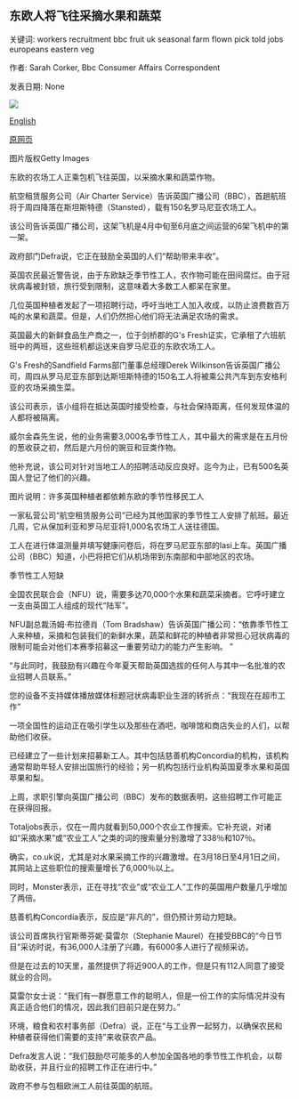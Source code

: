 ## 东欧人将飞往采摘水果和蔬菜

关键词: workers recruitment bbc fruit uk seasonal farm flown pick told jobs europeans eastern veg

作者: Sarah Corker, Bbc Consumer Affairs Correspondent

发表日期: None

![](https://ichef.bbci.co.uk/news/1024/branded_news/2D4E/production/_111789511_gettyimages-183641126.jpg)

[English](Eastern%20Europeans%20to%20be%20flown%20in%20to%20pick%20fruit%20and%20veg.md)

[原网页](https://www.bbc.com/news/business-52293061)

图片版权Getty Images

东欧的农场工人正乘包机飞往英国，以采摘水果和蔬菜作物。

航空租赁服务公司（Air Charter Service）告诉英国广播公司（BBC），首趟航班将于周四降落在斯坦斯特德（Stansted），载有150名罗马尼亚农场工人。

该公司告诉英国广播公司，这架飞机是4月中旬至6月底之间运营的6架飞机中的第一架。

政府部门Defra说，它正在鼓励全英国的人们“帮助带来丰收”。

英国农民最近警告说，由于东欧缺乏季节性工人，农作物可能在田间腐烂。由于冠状病毒被封锁，旅行受到限制，这意味着大多数工人都呆在家里。

几位英国种植者发起了一项招聘行动，呼吁当地工人加入收成，以防止浪费数百万吨的水果和蔬菜。但是，人们仍然担心他们将无法满足农场的需求。

英国最大的新鲜食品生产商之一，位于剑桥郡的G's Fresh证实，它承租了六班航班中的两班，这些班机都运送来自罗马尼亚的东欧农场工人。

G's Fresh的Sandfield Farms部门董事总经理Derek Wilkinson告诉英国广播公司，周四从罗马尼亚东部到达斯坦斯特德的150名工人将被乘公共汽车到东安格利亚的农场采摘生菜。

该公司表示，该小组将在抵达英国时接受检查，与社会保持距离，任何发现体温的人都将被隔离。

威尔金森先生说，他的业务需要3,000名季节性工人，其中最大的需求是在五月份的葱收获之初，然后是六月份的豌豆和豆类作物。

他补充说，该公司对针对当地工人的招聘活动反应良好。迄今为止，已有500名英国人登记了他们的兴趣。

图片说明：许多英国种植者都依赖东欧的季节性移民工人

一家私营公司“航空租赁服务公司”已经为其他国家的季节性工人安排了航班。最近几周，它从保加利亚和罗马尼亚将1,000名农场工人送往德国。

工人在进行体温测量并填写健康问卷后，将在罗马尼亚东部的Iasi上车。英国广播公司（BBC）知道，小巴将把它们从机场带到东南部和中部地区的农场。

季节性工人短缺

全国农民联合会（NFU）说，需要多达70,000个水果和蔬菜采摘者。它呼吁建立一支由英国工人组成的现代“陆军”。

NFU副总裁汤姆·布拉德肖（Tom Bradshaw）告诉英国广播公司：“依靠季节性工人来种植，采摘和包装我们的新鲜水果，蔬菜和鲜花的种植者非常担心冠状病毒的限制可能会对他们本赛季招募这一重要劳动力的能力产生影响。 ”

“与此同时，我鼓励有兴趣在今年夏天帮助英国选拔的任何人与其中一名批准的农业招聘人员联系。”

您的设备不支持媒体播放媒体标题冠状病毒职业生涯的转折点：“我现在在超市工作”

一项全国性的运动正在吸引学生以及那些在酒吧，咖啡馆和商店失业的人们，以帮助他们收获。

已经建立了一些计划来招募新工人。其中包括慈善机构Concordia的机构，该机构通常帮助年轻人安排出国旅行的经验；另一机构包括行业机构英国夏季水果和英国苹果和梨。

上周，求职引擎向英国广播公司（BBC）发布的数据表明，这些招聘工作可能正在获得回报。

Totaljobs表示，仅在一周内就看到50,000个农业工作搜索。它补充说，对诸如“采摘水果”或“农业工人”之类的词的搜索量分别激增了338％和107％。

确实，co.uk说，尤其是对水果采摘工作的兴趣激增。在3月18日至4月1日之间，其网站上这些职位的搜索量增长了6,000％以上。

同时，Monster表示，正在寻找“农业”或“农业工人”工作的英国用户数量几乎增加了两倍。

慈善机构Concordia表示，反应是“非凡的”，但仍预计劳动力短缺。

该公司首席执行官斯蒂芬妮·莫雷尔（Stephanie Maurel）在接受BBC的“今日节目”采访时说，有36,000人注册了兴趣，有6000多人进行了视频采访。

但是在过去的10天里，虽然提供了将近900人的工作，但是只有112人同意了接受就业的合同。

莫雷尔女士说：“我们有一群愿意工作的聪明人，但是一份工作的实际情况并没有真正适合他们的情况，因此我们目前只是在努力。”

环境，粮食和农村事务部（Defra）说，正在“与工业界一起努力，以确保农民和种植者获得他们需要的支持”来收获农产品。

Defra发言人说：“我们鼓励尽可能多的人参加全国各地的季节性工作机会，以帮助收获，并且行业的招聘工作正在进行中。”

政府不参与包租欧洲工人前往英国的航班。